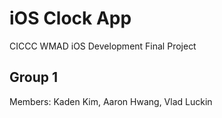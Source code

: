 # iOS Clock App
CICCC WMAD iOS Development Final Project
## Group 1
Members: Kaden Kim, Aaron Hwang, Vlad Luckin

